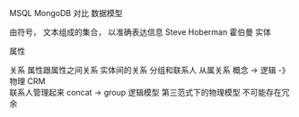 MSQL MongoDB 对比
数据模型
 
由符号， 文本组成的集合， 以准确表达信息
Steve Hoberman 霍伯曼 
实体

属性

关系
属性跟属性之间关系  实体间的关系 
分组和联系人
从属关系
概念 -> 逻辑 -》 物理
CRM  
联系人管理起来
concat -> group
逻辑模型
第三范式下的物理模型
不可能存在冗余 

